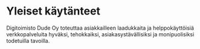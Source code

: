 # Yleiset käytänteet

Digitoimisto Dude Oy toteuttaa asiakkailleen laadukkaita ja helppokäyttöisiä verkkopalveluita hyväksi, tehokkaiksi, asiakasystävällisiksi ja monipuolisiksi todetuilla tavoilla.
